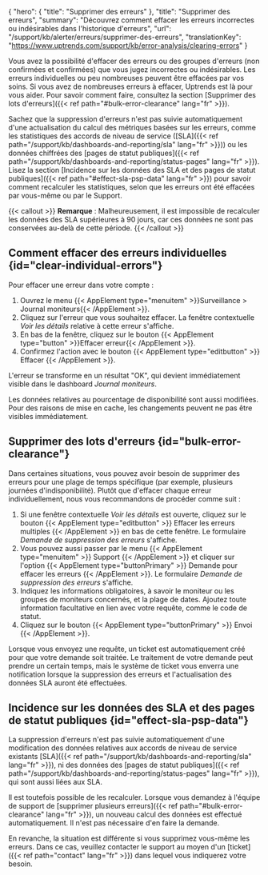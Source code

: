 {
"hero": {
"title": "Supprimer des erreurs"
},
"title": "Supprimer des erreurs",
"summary": "Découvrez comment effacer les erreurs incorrectes ou indésirables dans l'historique d'erreurs",
  "url": "/support/kb/alerter/erreurs/supprimer-des-erreurs",
"translationKey": "https://www.uptrends.com/support/kb/error-analysis/clearing-errors"
}

Vous avez la possibilité d'effacer des erreurs ou des groupes d'erreurs (non confirmées et confirmées) que vous jugez incorrectes ou indésirables. Les erreurs individuelles ou peu nombreuses peuvent être effacées par vos soins. Si vous avez de nombreuses erreurs à effacer, Uptrends est là pour vous aider. Pour savoir comment faire, consultez la section [Supprimer des lots d'erreurs]({{< ref path="#bulk-error-clearance" lang="fr" >}}).

Sachez que la suppression d'erreurs n'est pas suivie automatiquement d'une actualisation du calcul des métriques basées sur les erreurs, comme les statistiques des accords de niveau de service ([SLA]({{< ref path="/support/kb/dashboards-and-reporting/sla" lang="fr" >}})) ou les données chiffrées des [pages de statut publiques]({{< ref path="/support/kb/dashboards-and-reporting/status-pages" lang="fr" >}}). Lisez la section [Incidence sur les données des SLA et des pages de statut publiques]({{< ref path="#effect-sla-psp-data" lang="fr" >}}) pour savoir comment recalculer les statistiques, selon que les erreurs ont été effacées par vous-même ou par le Support.

{{< callout >}}
**Remarque** : Malheureusement, il est impossible de recalculer les données des SLA supérieures à 90 jours, car ces données ne sont pas conservées au-delà de cette période.
{{< /callout >}}

## Comment effacer des erreurs individuelles {id="clear-individual-errors"}

Pour effacer une erreur dans votre compte :
1. Ouvrez le menu {{< AppElement type="menuitem" >}}Surveillance > Journal moniteurs{{< /AppElement >}}.
2. Cliquez sur l'erreur que vous souhaitez effacer. La fenêtre contextuelle *Voir les détails* relative à cette erreur s'affiche.
3. En bas de la fenêtre, cliquez sur le bouton {{< AppElement type="button" >}}Effacer erreur{{< /AppElement >}}.
4. Confirmez l'action avec le bouton {{< AppElement type="editbutton" >}} Effacer {{< /AppElement >}}.

L'erreur se transforme en un résultat "OK", qui devient immédiatement visible dans le dashboard *Journal moniteurs*.

Les données relatives au pourcentage de disponibilité sont aussi modifiées. Pour des raisons de mise en cache, les changements peuvent ne pas être visibles immédiatement.

## Supprimer des lots d'erreurs {id="bulk-error-clearance"}

Dans certaines situations, vous pouvez avoir besoin de supprimer des erreurs pour une plage de temps spécifique (par exemple, plusieurs journées d'indisponibilité). Plutôt que d'effacer chaque erreur individuellement, nous vous recommandons de procéder comme suit :

1. Si une fenêtre contextuelle *Voir les détails* est ouverte, cliquez sur le bouton {{< AppElement type="editbutton" >}} Effacer les erreurs multiples {{< /AppElement >}} en bas de cette fenêtre. Le formulaire *Demande de suppression des erreurs* s'affiche.
2. Vous pouvez aussi passer par le menu {{< AppElement type="menuitem" >}} Support {{< /AppElement >}} et cliquer sur l'option {{< AppElement type="buttonPrimary" >}} Demande pour effacer les erreurs {{< /AppElement >}}. Le formulaire *Demande de suppression des erreurs* s'affiche.
3. Indiquez les informations obligatoires, à savoir le moniteur ou les groupes de moniteurs concernés, et la plage de dates. Ajoutez toute information facultative en lien avec votre requête, comme le code de statut.
4. Cliquez sur le bouton {{< AppElement type="buttonPrimary" >}} Envoi {{< /AppElement >}}.

Lorsque vous envoyez une requête, un ticket est automatiquement créé pour que votre demande soit traitée. Le traitement de votre demande peut prendre un certain temps, mais le système de ticket vous enverra une notification lorsque la suppression des erreurs et l'actualisation des données SLA auront été effectuées.

## Incidence sur les données des SLA et des pages de statut publiques {id="effect-sla-psp-data"}

La suppression d'erreurs n'est pas suivie automatiquement d'une modification des données relatives aux accords de niveau de service existants [SLA]({{< ref path="/support/kb/dashboards-and-reporting/sla" lang="fr" >}}), ni des données des [pages de statut publiques]({{< ref path="/support/kb/dashboards-and-reporting/status-pages" lang="fr" >}}), qui sont aussi liées aux SLA.

Il est toutefois possible de les recalculer. Lorsque vous demandez à l'équipe de support de [supprimer plusieurs erreurs]({{< ref path="#bulk-error-clearance" lang="fr" >}}), un nouveau calcul des données est effectué automatiquement. Il n'est pas nécessaire d'en faire la demande.

En revanche, la situation est différente si vous supprimez vous-même les erreurs. Dans ce cas, veuillez contacter le support au moyen d'un [ticket]({{< ref path="contact" lang="fr" >}}) dans lequel vous indiquerez votre besoin.
